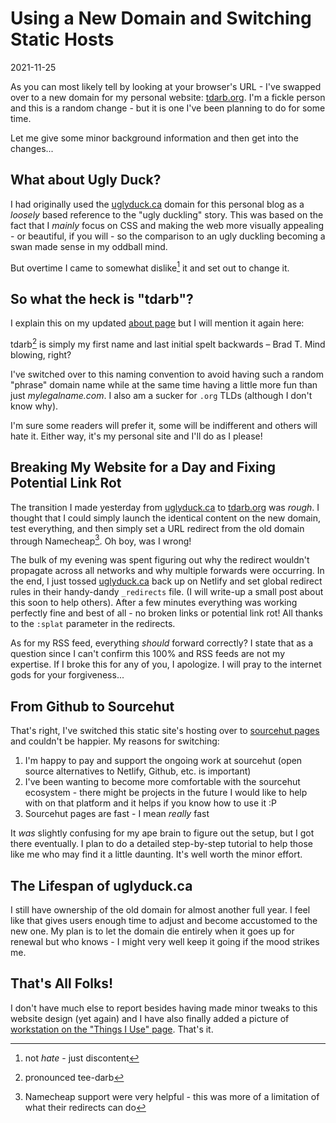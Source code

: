 # Using a New Domain and Switching Static Hosts

2021-11-25

As you can most likely tell by looking at your browser's URL - I've swapped over to a new domain for my personal website: [tdarb.org](https://tdarb.org). I'm a fickle person and this is a random change - but it is one I've been planning to do for some time.

Let me give some minor background information and then get into the changes...

## What about Ugly Duck?

I had originally used the [uglyduck.ca](https://uglyduck.ca) domain for this personal blog as a *loosely* based reference to the "ugly duckling" story. This was based on the fact that I *mainly* focus on CSS and making the web more visually appealing - or beautiful, if you will - so the comparison to an ugly duckling becoming a swan made sense in my oddball mind.

But overtime I came to somewhat dislike[^1] it and set out to change it.

## So what the heck is "tdarb"?

I explain this on my updated [about page](/about) but I will mention it again here:

tdarb[^2] is simply my first name and last initial spelt backwards – Brad T. Mind blowing, right?

I've switched over to this naming convention to avoid having such a random "phrase" domain name while at the same time having a little more fun than just *mylegalname.com*. I also am a sucker for `.org` TLDs (although I don't know why).

I'm sure some readers will prefer it, some will be indifferent and others will hate it. Either way, it's my personal site and I'll do as I please!

## Breaking My Website for a Day and Fixing Potential Link Rot

The transition I made yesterday from [uglyduck.ca](https://uglyduck.ca) to [tdarb.org](https://tdarb.org) was *rough*. I thought that I could simply launch the identical content on the new domain, test everything, and then simply set a URL redirect from the old domain through Namecheap[^3]. Oh boy, was I wrong!

The bulk of my evening was spent figuring out why the redirect wouldn't propagate across all networks and why multiple forwards were occurring. In the end, I just tossed [uglyduck.ca](https://uglyduck.ca) back up on Netlify and set global redirect rules in their handy-dandy `_redirects` file. (I will write-up a small post about this soon to help others). After a few minutes everything was working perfectly fine and best of all - no broken links or potential link rot! All thanks to the `:splat` parameter in the redirects.

As for my RSS feed, everything *should* forward correctly? I state that as a question since I can't confirm this 100% and RSS feeds are not my expertise. If I broke this for any of you, I apologize. I will pray to the internet gods for your forgiveness...

## From Github to Sourcehut

That's right, I've switched this static site's hosting over to [sourcehut pages](https://srht.site) and couldn't be happier. My reasons for switching:

1. I'm happy to pay and support the ongoing work at sourcehut (open source alternatives to Netlify, Github, etc. is important)
2. I've been wanting to become more comfortable with the sourcehut ecosystem - there might be projects in the future I would like to help with on that platform and it helps if you know how to use it :P
3. Sourcehut pages are fast - I mean *really* fast

It *was* slightly confusing for my ape brain to figure out the setup, but I got there eventually. I plan to do a detailed step-by-step tutorial to help those like me who may find it a little daunting. It's well worth the minor effort.

## The Lifespan of uglyduck.ca

I still have ownership of the old domain for almost another full year. I feel like that gives users enough time to adjust and become accustomed to the new one. My plan is to let the domain die entirely when it goes up for renewal but who knows - I might very well keep it going if the mood strikes me.

## That's All Folks!

I don't have much else to report besides having made minor tweaks to this website design (yet again) and I have also finally added a picture of [workstation on the "Things I Use" page](/uses). That's it.

[^1]: not *hate* - just discontent
[^2]: pronounced tee-darb
[^3]: Namecheap support were very helpful - this was more of a limitation of what their redirects can do

